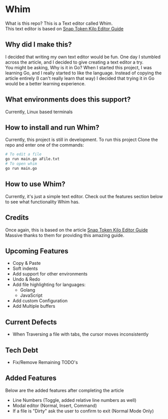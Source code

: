 # Whim
What is this repo? This is a Text editor called Whim.\
This text editor is based on [Snap Token Kilo Editor Guide](https://viewsourcecode.org/snaptoken/kilo/index.html)

## Why did I make this?
I decided that writing my own text editor would be fun.
One day I stumbled across the article, and I decided to give creating a text editor a try.\
You might be asking, Why is it in Go?
When I started this project, I was learning Go, and I really started to like the language.
Instead of copying the article entirely (I can't really learn that way) I decided that
trying it in Go would be a better learning experience.

## What environments does this support?
Currently, Linux based terminals

## How to install and run Whim?
Currently, this project is still in development. To run this project
Clone the repo and enter one of the commands:
```bash
# To edit a file
go run main.go aFile.txt
# To open whim
go run main.go
```

## How to use Whim?
Currently, it's just a simple text editor. Check out the features section below to see
what functionality Whim has.

## Credits
Once again, this is based on the article [Snap Token Kilo Editor Guide](https://viewsourcecode.org/snaptoken/kilo/index.html)
Massive thanks to them for providing this amazing guide.

## Upcoming Features
* Copy & Paste
* Soft indents
* Add support for other environments
* Undo & Redo
* Add file highlighting for languages:
    * Golang
    * JavaScript
* Add custom Configuration
* Add Multiple buffers

## Current Defects
* When Traversing a file with tabs, the cursor moves inconsistently

## Tech Debt
* Fix/Remove Remaining TODO's

## Added Features
Below are the added features after completing the article
* Line Numbers (Toggle, added relative line numbers as well)
* Modal editor (Normal, Insert, Command)
* If a file is "Dirty" ask the user to confirm to exit (Normal Mode Only)

